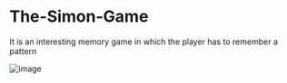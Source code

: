 # The-Simon-Game
It is an interesting memory game in which the player has to remember a pattern 

![image](https://user-images.githubusercontent.com/81105350/134469321-88c13038-030d-4c76-ac48-34ecd28db605.png)


